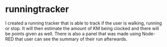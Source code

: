 # runningtracker
I created a running tracker that is able to track if the user is walking, running or stop. It will then estimate the amount of KM being clocked and there will be points given as well. There is also a panel that was made using Node-RED that user can see the summary of their run afterwards.
